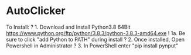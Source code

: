 # AutoClicker


To Install:
          ? 1. Download and Install Python3.8 64Bit https://www.python.org/ftp/python/3.8.3/python-3.8.3-amd64.exe
               !   1a. Be sure to click "add Python to PATH" during install
          ? 2. Once installed, Open Powershell in Administrator
          ? 3. In PowerShell enter "pip install pynput"
